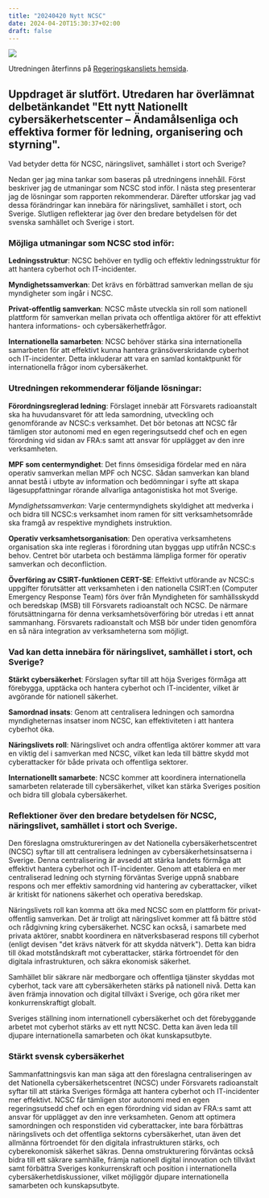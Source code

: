 ```yaml
---
title: "20240420 Nytt NCSC"
date: 2024-04-20T15:30:37+02:00
draft: false
---
```

![](/images/20240420-Nytt-NCSC.png)


Utredningen återfinns på [Regeringskansliets hemsida](https://www.regeringen.se/rattsliga-dokument/departementsserien-och-promemorior/2024/04/ett-nytt-nationellt-cybersakerhetscenter/).

## Uppdraget är slutfört. Utredaren har överlämnat delbetänkandet "Ett nytt Nationellt cybersäkerhetscenter – Ändamålsenliga och effektiva former för ledning, organisering och styrning".
 
Vad betyder detta för NCSC, näringslivet, samhället i stort och Sverige?
 
Nedan ger jag mina tankar som baseras på utredningens innehåll. Först beskriver jag de utmaningar som NCSC stod inför. I nästa steg presenterar jag de lösningar som rapporten rekommenderar. Därefter utforskar jag vad dessa förändringar kan innebära för näringslivet, samhället i stort, och Sverige. Slutligen reflekterar jag över den bredare betydelsen för det svenska samhället och Sverige i stort.
 

### Möjliga utmaningar som NCSC stod inför:
**Ledningsstruktur**: NCSC behöver en tydlig och effektiv ledningsstruktur för att hantera cyberhot och IT-incidenter.
 
**Myndighetssamverkan**: Det krävs en förbättrad samverkan mellan de sju myndigheter som ingår i NCSC.
 
**Privat-offentlig samverkan**: NCSC måste utveckla sin roll som nationell plattform för samverkan mellan privata och offentliga aktörer för att effektivt hantera informations- och cybersäkerhetfrågor.
 
**Internationella samarbeten**: NCSC behöver stärka sina internationella samarbeten för att effektivt kunna hantera gränsöverskridande cyberhot och IT-incidenter. Detta inkluderar att vara en samlad kontaktpunkt för internationella frågor inom cybersäkerhet.
 

### Utredningen rekommenderar följande lösningar:
**Förordningsreglerad ledning**: Förslaget innebär att Försvarets radioanstalt ska ha huvudansvaret för att leda samordning, utveckling och genomförande av NCSC:s verksamhet. Det bör betonas att NCSC får tämligen stor autonomi med en egen regeringsutsedd chef och en egen förordning vid sidan av FRA:s samt att ansvar för upplägget av den inre verksamheten.

**MPF som centermyndighet**: Det finns ömsesidiga fördelar med en nära operativ samverkan mellan MPF och NCSC. Sådan samverkan kan bland annat bestå i utbyte av information och bedömningar i syfte att skapa lägesuppfattningar rörande allvarliga antagonistiska hot mot Sverige.
 
*Myndighetssamverkan*: Varje centermyndighets skyldighet att medverka i och bidra till NCSC:s verksamhet inom ramen för sitt verksamhetsområde ska framgå av respektive myndighets instruktion.
 
**Operativ verksamhetsorganisation**: Den operativa verksamhetens organisation ska inte regleras i förordning utan byggas upp utifrån NCSC:s behov. Centret bör utarbeta och bestämma lämpliga former för operativ samverkan och deconfliction.
 
**Överföring av CSIRT-funktionen CERT-SE**: Effektivt utförande av NCSC:s uppgifter förutsätter att verksamheten i den nationella CSIRT:en (Computer Emergency Response Team) förs över från Myndigheten för samhällsskydd och beredskap (MSB) till Försvarets radioanstalt och NCSC. De närmare förutsättningarna för denna verksamhetsöverföring bör utredas i ett annat sammanhang. Försvarets radioanstalt och MSB bör under tiden genomföra en så nära integration av verksamheterna som möjligt.
 

### Vad kan detta innebära för näringslivet, samhället i stort, och Sverige?
**Stärkt cybersäkerhet**: Förslagen syftar till att höja Sveriges förmåga att förebygga, upptäcka och hantera cyberhot och IT-incidenter, vilket är avgörande för nationell säkerhet.
 
**Samordnad insats**: Genom att centralisera ledningen och samordna myndigheternas insatser inom NCSC, kan effektiviteten i att hantera cyberhot öka.
 
**Näringslivets roll**: Näringslivet och andra offentliga aktörer kommer att vara en viktig del i samverkan med NCSC, vilket kan leda till bättre skydd mot cyberattacker för både privata och offentliga sektorer.
 
**Internationellt samarbete**: NCSC kommer att koordinera internationella samarbeten relaterade till cybersäkerhet, vilket kan stärka Sveriges position och bidra till globala cybersäkerhet.
 

### Reflektioner över den bredare betydelsen för NCSC, näringslivet, samhället i stort och Sverige.
Den föreslagna omstruktureringen av det Nationella cybersäkerhetscentret (NCSC) syftar till att centralisera ledningen av cybersäkerhetsinsatserna i Sverige. Denna centralisering är avsedd att stärka landets förmåga att effektivt hantera cyberhot och IT-incidenter. Genom att etablera en mer centraliserad ledning och styrning förväntas Sverige uppnå snabbare respons och mer effektiv samordning vid hantering av cyberattacker, vilket är kritiskt för nationens säkerhet och operativa beredskap.
 
Näringslivets roll kan komma att öka med NCSC som en plattform för privat-offentlig samverkan. Det är troligt att näringslivet kommer att få bättre stöd och rådgivning kring cybersäkerhet. NCSC kan också, i samarbete med privata aktörer, snabbt koordinera en nätverksbaserad respons till cyberhot (enligt devisen "det krävs nätverk för att skydda nätverk"). Detta kan bidra till ökad motståndskraft mot cyberattacker, stärka förtroendet för den digitala infrastrukturen, och säkra ekonomisk säkerhet.
 
Samhället blir säkrare när medborgare och offentliga tjänster skyddas mot cyberhot, tack vare att cybersäkerheten stärks på nationell nivå. Detta kan även främja innovation och digital tillväxt i Sverige, och göra riket mer konkurrenskraftigt globalt.
 
Sveriges ställning inom internationell cybersäkerhet och det förebyggande arbetet mot cyberhot stärks av ett nytt NCSC. Detta kan även leda till djupare internationella samarbeten och ökat kunskapsutbyte.
 
### Stärkt svensk cybersäkerhet
Sammanfattningsvis kan man säga att den föreslagna centraliseringen av det Nationella cybersäkerhetscentret (NCSC) under Försvarets radioanstalt syftar till att stärka Sveriges förmåga att hantera cyberhot och IT-incidenter mer effektivt. NCSC får tämligen stor autonomi med en egen regeringsutsedd chef och en egen förordning vid sidan av FRA:s samt att ansvar för upplägget av den inre verksamheten. Genom att optimera samordningen och responstiden vid cyberattacker, inte bara förbättras näringslivets och det offentliga sektorns cybersäkerhet, utan även det allmänna förtroendet för den digitala infrastrukturen stärks, och cyberekonomisk säkerhet säkras. Denna omstrukturering förväntas också bidra till ett säkrare samhälle, främja nationell digital innovation och tillväxt samt förbättra Sveriges konkurrenskraft och position i internationella cybersäkerhetdiskussioner, vilket möjliggör djupare internationella samarbeten och kunskapsutbyte.
